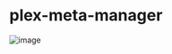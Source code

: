 # plex-meta-manager
![image](https://user-images.githubusercontent.com/10914858/219525467-b06d2368-3b1c-42cd-b17b-3e80fc665dee.png)
